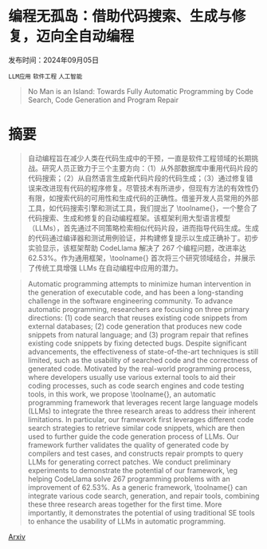 # 编程无孤岛：借助代码搜索、生成与修复，迈向全自动编程

发布时间：2024年09月05日

`LLM应用` `软件工程` `人工智能`

> No Man is an Island: Towards Fully Automatic Programming by Code Search, Code Generation and Program Repair

# 摘要

> 自动编程旨在减少人类在代码生成中的干预，一直是软件工程领域的长期挑战。研究人员正致力于三个主要方向：（1）从外部数据库中重用代码片段的代码搜索；（2）从自然语言生成新代码片段的代码生成；（3）通过修复错误来改进现有代码的程序修复。尽管技术有所进步，但现有方法的有效性仍有限，如搜索代码的可用性和生成代码的正确性。借鉴开发人员常用的外部工具，如代码搜索引擎和测试工具，我们提出了 \toolname{}，一个整合了代码搜索、生成和修复的自动编程框架。该框架利用大型语言模型（LLMs），首先通过不同策略检索相似代码片段，进而指导代码生成。生成的代码通过编译器和测试用例验证，并构建修复提示以生成正确补丁。初步实验显示，该框架帮助 CodeLlama 解决了 267 个编程问题，改进率达 62.53%。作为通用框架，\toolname{} 首次将三个研究领域结合，并展示了传统工具增强 LLMs 在自动编程中应用的潜力。

> Automatic programming attempts to minimize human intervention in the generation of executable code, and has been a long-standing challenge in the software engineering community. To advance automatic programming, researchers are focusing on three primary directions: (1) code search that reuses existing code snippets from external databases; (2) code generation that produces new code snippets from natural language; and (3) program repair that refines existing code snippets by fixing detected bugs. Despite significant advancements, the effectiveness of state-of-the-art techniques is still limited, such as the usability of searched code and the correctness of generated code.
  Motivated by the real-world programming process, where developers usually use various external tools to aid their coding processes, such as code search engines and code testing tools, in this work, we propose \toolname{}, an automatic programming framework that leverages recent large language models (LLMs) to integrate the three research areas to address their inherent limitations. In particular, our framework first leverages different code search strategies to retrieve similar code snippets, which are then used to further guide the code generation process of LLMs. Our framework further validates the quality of generated code by compilers and test cases, and constructs repair prompts to query LLMs for generating correct patches. We conduct preliminary experiments to demonstrate the potential of our framework, \eg helping CodeLlama solve 267 programming problems with an improvement of 62.53\%. As a generic framework, \toolname{} can integrate various code search, generation, and repair tools, combining these three research areas together for the first time. More importantly, it demonstrates the potential of using traditional SE tools to enhance the usability of LLMs in automatic programming.

[Arxiv](https://arxiv.org/abs/2409.03267)